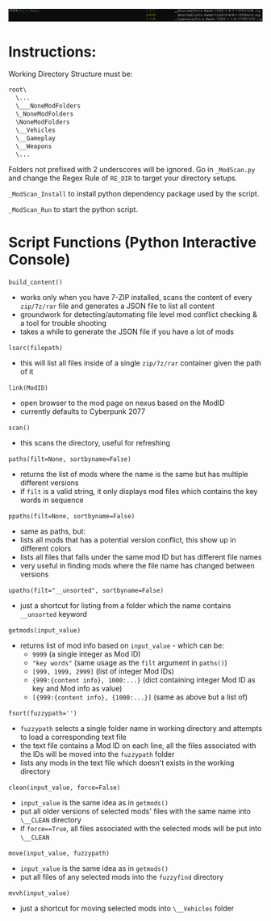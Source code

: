 ![](https://github.com/TeaCrab/NexusArchiveScanner/blob/master/__title.png?raw=true)
# Instructions:
Working Directory Structure must be:
```
root\
  \...
  \___NoneModFolders
  \_NoneModFolders
  \NoneModFolders
  \__Vehicles
  \__Gameplay
  \__Weapons
  \...
```
Folders not prefixed with 2 underscores will be ignored.
Go in `_ModScan.py` and change the Regex Rule of `RE_DIR` to target your directory setups.

`_ModScan_Install` to install python dependency package used by the script.

`_ModScan_Run` to start the python script.

# Script Functions (Python Interactive Console)

`build_content()`
* works only when you have 7-ZIP installed, scans the content of every `zip/7z/rar` file and generates a JSON file to list all content
* groundwork for detecting/automating file level mod conflict checking & a tool for trouble shooting
* takes a while to generate the JSON file if you have a lot of mods

`lsarc(filepath)`
* this will list all files inside of a single `zip/7z/rar` container given the path of it

`link(ModID)`
* open browser to the mod page on nexus based on the ModID
* currently defaults to Cyberpunk 2077

`scan()`
* this scans the directory, useful for refreshing

`paths(filt=None, sortbyname=False)`
* returns the list of mods where the name is the same but has multiple different versions
* if `filt` is a valid string, it only displays mod files which contains the key words in sequence

`ppaths(filt=None, sortbyname=False)`
* same as paths, but:
* lists all mods that has a potential version conflict, this show up in different colors
* lists all files that falls under the same mod ID but has different file names
* very useful in finding mods where the file name has changed between versions

`upaths(filt="__unsorted", sortbyname=False)`
* just a shortcut for listing from a folder which the name contains `__unsorted` keyword

`getmods(input_value)`
* returns list of mod info based on `input_value` - which can be:
  * `9999` (a single integer as Mod ID)
  * `"key words"` (same usage as the `filt` argument in `paths()`)
  * `[999, 1999, 2999]` (list of integer Mod IDs)
  * `{999:{content info}, 1000:...}` (dict containing integer Mod ID as key and Mod info as value)
  * `[{999:{content info}, {1000:...}]` (same as above but a list of)

`fsort(fuzzypath='')`
* `fuzzypath` selects a single folder name in working directory and attempts to load a corresponding text file
* the text file contains a Mod ID on each line, all the files associated with the IDs will be moved into the `fuzzypath` folder
* lists any mods in the text file which doesn't exists in the working directory

`clean(input_value, force=False)`
* `input_value` is the same idea as in `getmods()`
* put all older versions of selected mods' files with the same name into `\__CLEAN` directory
* if `force==True`, all files associated with the selected mods will be put into `\__CLEAN`

`move(input_value, fuzzypath)`
* `input_value` is the same idea as in `getmods()`
* put all files of any selected mods into the `fuzzyfind` directory

`mvvh(input_value)`
* just a shortcut for moving selected mods into `\__Vehicles` folder
